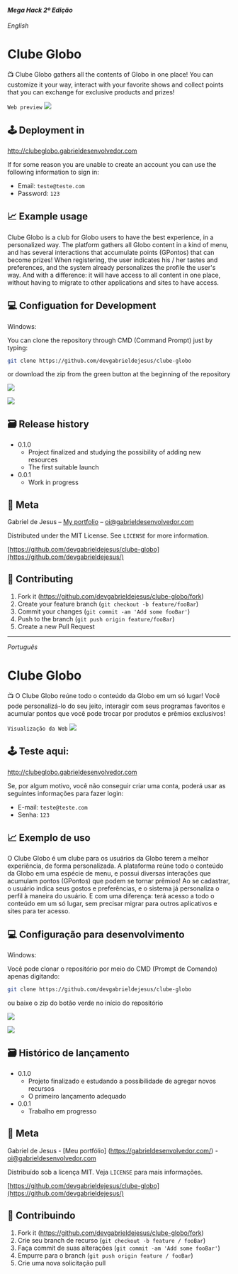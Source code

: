 #### _Mega Hack 2º Edição_

_English_

# Clube Globo

📺 Clube Globo gathers all the contents of Globo in one place! You can customize it your way, interact with your favorite shows and collect points that you can exchange for exclusive products and prizes!

`Web preview`
![](assets/images/web-preview.gif)

## 🕹 Deployment in
http://clubeglobo.gabrieldesenvolvedor.com

If for some reason you are unable to create an account you can use the following information to sign in:
- Email: `teste@teste.com`
- Password: `123`

## 📈 Example usage

Clube Globo is a club for Globo users to have the best experience, in a personalized way. The platform gathers all Globo content in a kind of menu, and has several interactions that accumulate points (GPontos) that can become prizes! When registering, the user indicates his / her tastes and preferences, and the system already personalizes the profile the user's way. And with a difference: it will have access to all content in one place, without having to migrate to other applications and sites to have access.

## 💻 Configuation for Development

Windows:

You can clone the repository through CMD (Command Prompt) just by typing:

```sh
git clone https://github.com/devgabrieldejesus/clube-globo
```

or download the zip from the green button at the beginning of the repository

![](assets/images/clone.png)

![](assets/images/clone-zip.png)

## 🗃 Release history

* 0.1.0
    * Project finalized and studying the possibility of adding new resources
    * The first suitable launch
* 0.0.1
    * Work in progress

## 📝 Meta

Gabriel de Jesus – [My portfolio](https://gabrieldesenvolvedor.com/) – oi@gabrieldesenvolvedor.com

Distributed under the MIT License. See `LICENSE` for more information.

[https://github.com/devgabrieldejesus/clube-globo](https://github.com/devgabrieldejesus/)

## 🚀 Contributing

1. Fork it (<https://github.com/devgabrieldejesus/clube-globo/fork>)
2. Create your feature branch (`git checkout -b feature/fooBar`)
3. Commit your changes (`git commit -am 'Add some fooBar'`)
4. Push to the branch (`git push origin feature/fooBar`)
5. Create a new Pull Request

---

_Português_

# Clube Globo

📺 O Clube Globo reúne todo o conteúdo da Globo em um só lugar! Você pode personalizá-lo do seu jeito, interagir com seus programas favoritos e acumular pontos que você pode trocar por produtos e prêmios exclusivos!

`Visualização da Web`
![](assets/images/web-preview.gif)

## 🕹 Teste aqui:
http://clubeglobo.gabrieldesenvolvedor.com

Se, por algum motivo, você não conseguir criar uma conta, poderá usar as seguintes informações para fazer login:
- E-mail: `teste@teste.com`
- Senha: `123`

## 📈 Exemplo de uso

O Clube Globo é um clube para os usuários da Globo terem a melhor experiência, de forma personalizada. A plataforma reúne todo o conteúdo da Globo em uma espécie de menu, e possui diversas interações que acumulam pontos (GPontos) que podem se tornar prêmios! Ao se cadastrar, o usuário indica seus gostos e preferências, e o sistema já personaliza o perfil à maneira do usuário. E com uma diferença: terá acesso a todo o conteúdo em um só lugar, sem precisar migrar para outros aplicativos e sites para ter acesso.

## 💻 Configuração para desenvolvimento

Windows:

Você pode clonar o repositório por meio do CMD (Prompt de Comando) apenas digitando:

```sh
git clone https://github.com/devgabrieldejesus/clube-globo
```

ou baixe o zip do botão verde no início do repositório

![](assets/images/clone.png)

![](assets/images/clone-zip.png)

## 🗃 Histórico de lançamento

* 0.1.0
    * Projeto finalizado e estudando a possibilidade de agregar novos recursos
    * O primeiro lançamento adequado
* 0.0.1
    * Trabalho em progresso

## 📝 Meta

Gabriel de Jesus - [Meu portfólio] (https://gabrieldesenvolvedor.com/) - oi@gabrieldesenvolvedor.com

Distribuído sob a licença MIT. Veja `LICENSE` para mais informações.

[https://github.com/devgabrieldejesus/clube-globo](https://github.com/devgabrieldejesus/)

## 🚀 Contribuindo

1. Fork it (<https://github.com/devgabrieldejesus/clube-globo/fork>)
2. Crie seu branch de recurso (`git checkout -b feature / fooBar`)
3. Faça commit de suas alterações (`git commit -am 'Add some fooBar'`)
4. Empurre para o branch (`git push origin feature / fooBar`)
5. Crie uma nova solicitação pull

